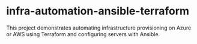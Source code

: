 # infra-automation-ansible-terraform
This project demonstrates automating infrastructure provisioning on Azure or AWS using Terraform and configuring servers with Ansible.
